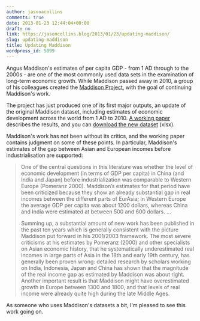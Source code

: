 ```yaml
---
author: jasonacollins
comments: true
date: 2013-01-23 12:44:04+00:00
draft: no
link: https://jasoncollins.blog/2013/01/23/updating-maddison/
slug: updating-maddison
title: Updating Maddison
wordpress_id: 5099
---
```


Angus Maddison's estimates of per capita GDP - from 1 AD through to the 2000s - are one of the most commonly used data sets in the examination of long-term economic growth. While Maddison passed away in 2010, a group of his colleagues created the [Maddison Project](http://www.ggdc.net/maddison/maddison-project/home.htm), with the goal of continuing Maddison's work.

The project has just produced one of its first major outputs, an update of the original Maddison dataset, including estimates of economic development across the world from 1 AD to 2010. [A working paper](http://www.ggdc.net/maddison/publications/abstract.htm?id=4) describes the results, and you can [download the new dataset](https://docs.google.com/viewer?url=http%3A%2F%2Fwww.ggdc.net%2Fmaddison%2Fpublications%2Fpdf%2Fmaddisonprojectdatabasefirstupdate.xlsx) (xlsx).

Maddison's work has not been without its critics, and the working paper contains judgment on some of these points. In particular, Maddison's estimates of the gap between Asian and European incomes before industrialisation are supported:


<blockquote>One of the central questions in this literature was whether the level of economic development (in terms of GDP per capita) in China (and India and Japan) before industrialization was comparable to Western Europe (Pomeranz 2000). Maddison’s estimates for that period have been criticized because they show an already substantial gap in real incomes between the different parts of EurAsia; in Western Europe the average GDP per capita was about 1200 dollars, whereas China and India were estimated at between 500 and 600 dollars. ...

Summing up, a substantial amount of new work has been published in the past ten years which is generally consistent with the picture Maddison put forward in his 2001/2003 framework. The most severe criticisms at his estimates by Pomeranz (2000) and other specialists on Asian economic history, that he systematically underestimated real incomes in large parts of Asia in the 18th and early 19th century, has generally been proven wrong: detailed research by scholars working on India, Indonesia, Japan and China has shown that the magnitude of the real income gap as estimated by Maddison was about right. Another important result is that Maddison might have overestimated growth in Europe between 1300 and 1800, and that levels of real income were already quite high during the late Middle Ages.</blockquote>


As someone who uses Maddison's datasets a bit, I'm pleased to see this work going on.
